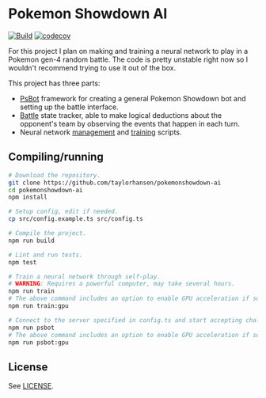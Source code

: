 # Pokemon Showdown AI

[![Build](https://github.com/taylorhansen/pokemonshowdown-ai/actions/workflows/build.yml/badge.svg)](https://github.com/taylorhansen/pokemonshowdown-ai/actions/workflows/build.yml)
[![codecov](https://codecov.io/gh/taylorhansen/pokemonshowdown-ai/branch/main/graph/badge.svg?token=qRdGD5oRzd)](https://codecov.io/gh/taylorhansen/pokemonshowdown-ai)

For this project I plan on making and training a neural network to play in a
Pokemon gen-4 random battle. The code is pretty unstable right now so I wouldn't
recommend trying to use it out of the box.

This project has three parts:

-   [PsBot](/src/psbot) framework for creating a general Pokemon Showdown bot
    and setting up the battle interface.
-   [Battle](/src/psbot/handlers/battle) state tracker, able to make logical
    deductions about the opponent's team by observing the events that happen in
    each turn.
-   Neural network [management](/src/psbot/handlers/battle/ai) and
    [training](/src/train) scripts.

## Compiling/running

```sh
# Download the repository.
git clone https://github.com/taylorhansen/pokemonshowdown-ai
cd pokemonshowdown-ai
npm install

# Setup config, edit if needed.
cp src/config.example.ts src/config.ts

# Compile the project.
npm run build

# Lint and run tests.
npm test

# Train a neural network through self-play.
# WARNING: Requires a powerful computer, may take several hours.
npm run train
# The above command includes an option to enable GPU acceleration if supported:
npm run train:gpu

# Connect to the server specified in config.ts and start accepting challenges.
npm run psbot
# The above command includes an option to enable GPU acceleration if supported:
npm run psbot:gpu
```

## License

See [LICENSE](/LICENSE).
